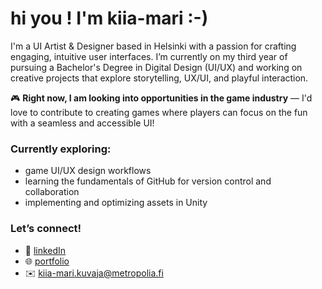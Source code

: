# hi you ! I'm kiia-mari :-)

I'm a UI Artist & Designer based in Helsinki with a passion for crafting engaging, intuitive user interfaces. I’m currently on my third year of pursuing a Bachelor's Degree in Digital Design (UI/UX) and working on creative projects that explore storytelling, UX/UI, and playful interaction.

🎮 **Right now, I am looking into opportunities in the game industry** — I'd love to contribute to creating games where players can focus on the fun with a seamless and accessible UI!

### Currently exploring:
- game UI/UX design workflows  
- learning the fundamentals of GitHub for version control and collaboration  
- implementing and optimizing assets in Unity

### Let’s connect!
- 💼  [linkedIn](https://www.linkedin.com/in/kiia-mari/)  
- 🌐  [portfolio](https://kiiamari.notion.site/)
- ✉️  [kiia-mari.kuvaja@metropolia.fi](mailto:kiia-mari.kuvaja@metropolia.fi)
